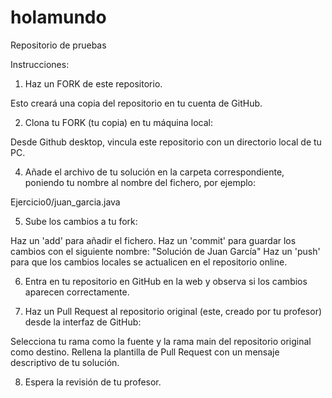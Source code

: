 # holamundo
Repositorio de pruebas

Instrucciones:

1. Haz un FORK de este repositorio.

Esto creará una copia del repositorio en tu cuenta de GitHub.



2. Clona tu FORK (tu copia) en tu máquina local:

Desde Github desktop, vincula este repositorio con un directorio local de tu PC.



4. Añade el archivo de tu solución en la carpeta correspondiente, poniendo tu nombre al nombre del fichero, por ejemplo:

Ejercicio0/juan_garcia.java


5. Sube los cambios a tu fork:

Haz un 'add' para añadir el fichero.
Haz un 'commit' para guardar los cambios con el siguiente nombre: "Solución de Juan García"
Haz un 'push' para que los cambios locales se actualicen en el repositorio online.


6. Entra en tu repositorio en GitHub en la web y observa si los cambios aparecen correctamente.


7. Haz un Pull Request al repositorio original (este, creado por tu profesor) desde la interfaz de GitHub:

Selecciona tu rama como la fuente y la rama main del repositorio original como destino.
Rellena la plantilla de Pull Request con un mensaje descriptivo de tu solución.



8. Espera la revisión de tu profesor.

